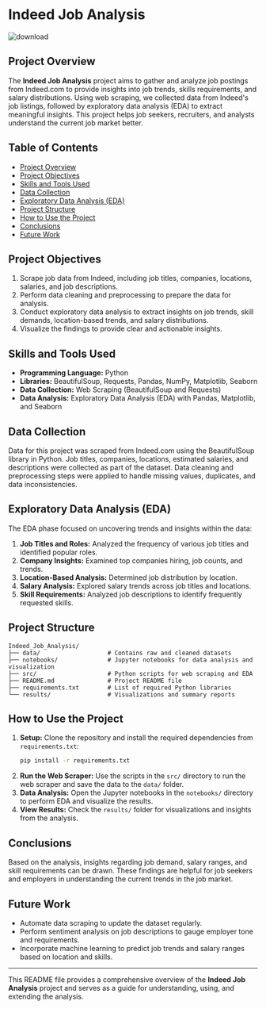 # Indeed Job Analysis

![download](https://github.com/user-attachments/assets/e542275b-e5c5-44f6-b180-58e201871cbe)             





## Project Overview

The **Indeed Job Analysis** project aims to gather and analyze job postings from Indeed.com to provide insights into job trends, skills requirements, and salary distributions. Using web scraping, we collected data from Indeed's job listings, followed by exploratory data analysis (EDA) to extract meaningful insights. This project helps job seekers, recruiters, and analysts understand the current job market better.

## Table of Contents

- [Project Overview](#project-overview)
- [Project Objectives](#project-objectives)
- [Skills and Tools Used](#skills-and-tools-used)
- [Data Collection](#data-collection)
- [Exploratory Data Analysis (EDA)](#exploratory-data-analysis-eda)
- [Project Structure](#project-structure)
- [How to Use the Project](#how-to-use-the-project)
- [Conclusions](#conclusions)
- [Future Work](#future-work)

## Project Objectives

1. Scrape job data from Indeed, including job titles, companies, locations, salaries, and job descriptions.
2. Perform data cleaning and preprocessing to prepare the data for analysis.
3. Conduct exploratory data analysis to extract insights on job trends, skill demands, location-based trends, and salary distributions.
4. Visualize the findings to provide clear and actionable insights.

## Skills and Tools Used

- **Programming Language:** Python
- **Libraries:** BeautifulSoup, Requests, Pandas, NumPy, Matplotlib, Seaborn
- **Data Collection:** Web Scraping (BeautifulSoup and Requests)
- **Data Analysis:** Exploratory Data Analysis (EDA) with Pandas, Matplotlib, and Seaborn

## Data Collection

Data for this project was scraped from Indeed.com using the BeautifulSoup library in Python. Job titles, companies, locations, estimated salaries, and descriptions were collected as part of the dataset. Data cleaning and preprocessing steps were applied to handle missing values, duplicates, and data inconsistencies.

## Exploratory Data Analysis (EDA)

The EDA phase focused on uncovering trends and insights within the data:

1. **Job Titles and Roles:** Analyzed the frequency of various job titles and identified popular roles.
2. **Company Insights:** Examined top companies hiring, job counts, and trends.
3. **Location-Based Analysis:** Determined job distribution by location.
4. **Salary Analysis:** Explored salary trends across job titles and locations.
5. **Skill Requirements:** Analyzed job descriptions to identify frequently requested skills.

## Project Structure

```
Indeed_Job_Analysis/
├── data/                   # Contains raw and cleaned datasets
├── notebooks/              # Jupyter notebooks for data analysis and visualization
├── src/                    # Python scripts for web scraping and EDA
├── README.md               # Project README file
├── requirements.txt        # List of required Python libraries
└── results/                # Visualizations and summary reports
```

## How to Use the Project

1. **Setup:** Clone the repository and install the required dependencies from `requirements.txt`:
   ```bash
   pip install -r requirements.txt
   ```
2. **Run the Web Scraper:** Use the scripts in the `src/` directory to run the web scraper and save the data to the `data/` folder.
3. **Data Analysis:** Open the Jupyter notebooks in the `notebooks/` directory to perform EDA and visualize the results.
4. **View Results:** Check the `results/` folder for visualizations and insights from the analysis.

## Conclusions

Based on the analysis, insights regarding job demand, salary ranges, and skill requirements can be drawn. These findings are helpful for job seekers and employers in understanding the current trends in the job market.

## Future Work

- Automate data scraping to update the dataset regularly.
- Perform sentiment analysis on job descriptions to gauge employer tone and requirements.
- Incorporate machine learning to predict job trends and salary ranges based on location and skills.

---

This README file provides a comprehensive overview of the **Indeed Job Analysis** project and serves as a guide for understanding, using, and extending the analysis.
